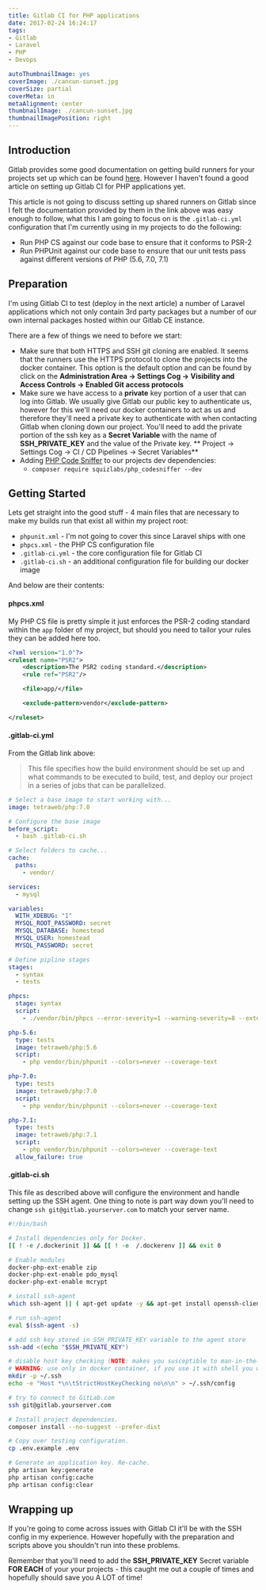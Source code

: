 ```yaml
---
title: Gitlab CI for PHP applications
date: 2017-02-24 16:24:17
tags: 
- Gitlab
- Laravel
- PHP
- Devops

autoThumbnailImage: yes
coverImage: ./cancun-sunset.jpg
coverSize: partial
coverMeta: in
metaAlignment: center
thumbnailImage: ./cancun-sunset.jpg
thumbnailImagePosition: right
---
```


## Introduction

Gitlab provides some good documentation on getting build runners for your projects set up which can be found [here](https://about.gitlab.com/2016/03/01/gitlab-runner-with-docker/). However I haven't found a good article on setting up Gitlab CI for PHP applications yet. 

This article is not going to discuss setting up shared runners on Gitlab since I felt the documentation provided by them in the link above was easy enough to follow, what this I am going to focus on is the `.gitlab-ci.yml` configuration that I'm currently using in my projects to do the following: 

- Run PHP CS against our code base to ensure that it conforms to PSR-2
- Run PHPUnit against our code base to ensure that our unit tests pass against different versions of PHP (5.6, 7.0, 7.1)

<!-- more -->

## Preparation

I'm using Gitlab CI to test (deploy in the next article) a number of Laravel applications which not only contain 3rd party packages but a number of our own internal packages hosted within our Gitlab CE instance.

There are a few of things we need to before we start:
- Make sure that both HTTPS and SSH git cloning are enabled. It seems that the runners use the HTTPS protocol to clone the projects into the docker container. This option is the default option and can be found by click on the **Administration Area -> Settings Cog -> Visibility and Access Controls -> Enabled Git access protocols**
- Make sure we have access to a **private** key portion of a user that can log into Gitlab. We usually give Gitlab our public key to authenticate us, however for this we'll need our docker containers to act as us and therefore they'll need a private key to authenticate with when contacting Gitlab when cloning down our project. You'll need to add the private portion of the ssh key as a **Secret Variable** with the name of **SSH_PRIVATE_KEY** and the value of the Private key. ** Project -> Settings Cog -> CI / CD Pipelines -> Secret Variables**
- Adding [PHP Code Sniffer](https://github.com/squizlabs/PHP_CodeSniffer) to our projects dev dependencies:
	-  `composer require squizlabs/php_codesniffer --dev`
 

## Getting Started

Lets get straight into the good stuff - 4 main files that are necessary to make my builds run that exist all within my project root:

- `phpunit.xml` - I'm not going to cover this since Laravel ships with one 
- `phpcs.xml` - the PHP CS configuration file
- `.gitlab-ci.yml` - the core configuration file for Gitlab CI
- `.gitlab-ci.sh` - an additional configuration file for building our docker image

And below are their contents:

#### phpcs.xml

My PHP CS file is pretty simple it just enforces the PSR-2 coding standard within the `app` folder of my project, but should you need to tailor your rules they can be added here too.
```xml
<?xml version="1.0"?>
<ruleset name="PSR2">
    <description>The PSR2 coding standard.</description>
    <rule ref="PSR2"/>

    <file>app/</file>

    <exclude-pattern>vendor</exclude-pattern>

</ruleset>
```

#### .gitlab-ci.yml
From the Gitlab link above:
> This file specifies how the build environment should be set up and what commands to be executed to build, test, and deploy our project in a series of jobs that can be parallelized.

```yml
# Select a base image to start working with...
image: tetraweb/php:7.0

# Configure the base image
before_script:
  - bash .gitlab-ci.sh

# Select folders to cache...
cache:
  paths:
    - vendor/

services:
  - mysql

variables:
  WITH_XDEBUG: "1"
  MYSQL_ROOT_PASSWORD: secret
  MYSQL_DATABASE: homestead
  MYSQL_USER: homestead
  MYSQL_PASSWORD: secret

# Define pipline stages
stages:
  - syntax
  - tests

phpcs:
  stage: syntax
  script:
    - ./vendor/bin/phpcs --error-severity=1 --warning-severity=8 --extensions=php

php-5.6:
  type: tests
  image: tetraweb/php:5.6
  script:
    - php vendor/bin/phpunit --colors=never --coverage-text

php-7.0:
  type: tests
  image: tetraweb/php:7.0
  script:
    - php vendor/bin/phpunit --colors=never --coverage-text

php-7.1:
  type: tests
  image: tetraweb/php:7.1
  script:
    - php vendor/bin/phpunit --colors=never --coverage-text
  allow_failure: true
```


#### .gitlab-ci.sh
This file as described above will configure the environment and handle setting up the SSH agent. One thing to note is part way down you'll need to change `ssh git@gitlab.yourserver.com` to match your server name.

```bash
#!/bin/bash

# Install dependencies only for Docker.
[[ ! -e /.dockerinit ]] && [[ ! -e  /.dockerenv ]] && exit 0

# Enable modules
docker-php-ext-enable zip
docker-php-ext-enable pdo_mysql
docker-php-ext-enable mcrypt

# install ssh-agent
which ssh-agent || ( apt-get update -y && apt-get install openssh-client -y )

# run ssh-agent
eval $(ssh-agent -s)

# add ssh key stored in SSH_PRIVATE_KEY variable to the agent store
ssh-add <(echo "$SSH_PRIVATE_KEY")

# disable host key checking (NOTE: makes you susceptible to man-in-the-middle attacks)
# WARNING: use only in docker container, if you use it with shell you will overwrite your user's ssh config
mkdir -p ~/.ssh
echo -e "Host *\n\tStrictHostKeyChecking no\n\n" > ~/.ssh/config

# try to connect to GitLab.com
ssh git@gitlab.yourserver.com

# Install project dependencies.
composer install --no-suggest --prefer-dist

# Copy over testing configuration.
cp .env.example .env

# Generate an application key. Re-cache.
php artisan key:generate
php artisan config:cache
php artisan config:clear

```

## Wrapping up

If you're going to come across issues with Gitlab CI it'll be with the SSH config in my experience. However hopefully with the preparation and scripts above you shouldn't run into these problems.

Remember that you'll need to add the **SSH_PRIVATE_KEY** Secret variable **FOR EACH** of your your projects - this caught me out a couple of times and hopefully should save you A LOT of time!